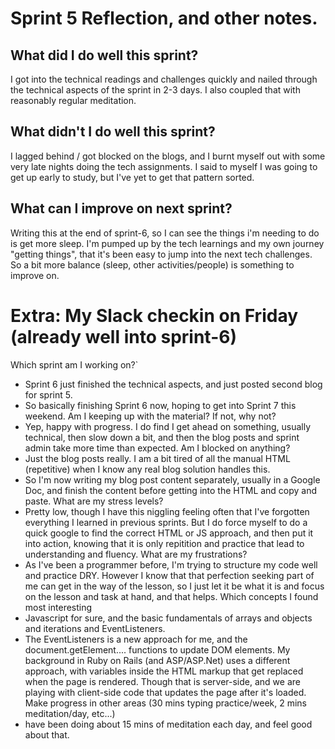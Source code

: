 # Sprint 5 Reflection, and other notes.


## What did I do well this sprint?
I got into the technical readings and challenges quickly and nailed through the technical aspects of the sprint in 2-3 days. I also coupled that with reasonably regular meditation.

## What didn't I do well this sprint?
I lagged behind / got blocked on the blogs, and I burnt myself out with some very late nights doing the tech assignments.
I said to myself I was going to get up early to study, but I've yet to get that pattern sorted.

## What can I improve on next sprint?
Writing this at the end of sprint-6, so I can see the things i'm needing to do is get more sleep. 
I'm pumped up by the tech learnings and my own journey "getting things", that it's been easy to jump into the next tech challenges. So a bit more balance (sleep, other activities/people) is something to improve on.


# Extra: My Slack checkin on Friday (already well into sprint-6)
Which sprint am I working on?`
* Sprint 6 just finished the technical aspects, and just posted second blog for sprint 5.  
* So basically finishing Sprint 6 now, hoping to get into Sprint 7 this weekend.
Am I keeping up with the material? If not, why not?
* Yep, happy with progress. I do find I get ahead on something, usually technical, then slow down a bit, and then the blog posts and sprint admin take more time than expected.
Am I blocked on anything?
* Just the blog posts really.  I am a bit tired of all the manual HTML (repetitive) when I know any real blog solution handles this.
* So I'm now writing my blog post content separately, usually in a Google Doc, and finish the content before getting into the HTML and copy and paste.
What are my stress levels?
* Pretty low, though I have this niggling feeling often that I've forgotten everything I learned in previous sprints.  But I do force myself to do a quick google to find the correct HTML or JS approach, and then put it into action, knowing that it is only repitition and practice that lead to understanding and fluency.
What are my frustrations?
* As I've been a programmer before, I'm trying to structure my code well and practice DRY.  However I know that that perfection seeking part of me can get in the way of the lesson, so I just let it be what it is and focus on the lesson and task at hand, and that helps.
Which concepts I found most interesting
* Javascript for sure, and the basic fundamentals of arrays and objects and iterations and EventListeners.
* The EventListeners is a new approach for me, and the document.getElement.... functions to update DOM elements. My background in Ruby on Rails (and ASP/ASP.Net) uses a different approach, with variables inside the HTML markup that get replaced when the page is rendered.  Though that is server-side, and we are playing with client-side code that updates the page after it's loaded.
Make progress in other areas (30 mins typing practice/week, 2 mins meditation/day, etc...)
* have been doing about 15 mins of meditation each day, and feel good about that.  











